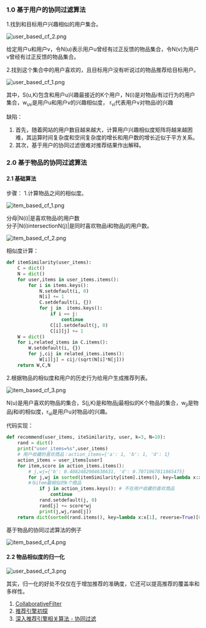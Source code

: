 ﻿### 1.0 基于用户的协同过滤算法
1.找到和目标用户兴趣相似的用户集合。

![user_based_cf_2.png](https://i.imgur.com/REOZtSV.png)

给定用户u和用户v，令N(u)表示用户u曾经有过正反馈的物品集合，令N(v)为用户v曾经有过正反馈的物品集合。

2.找到这个集合中的用户喜欢的，且目标用户没有听说过的物品推荐给目标用户。

![user_based_cf_1.png](https://i.imgur.com/gN81NJ9.png)

其中，S(u,K)包含和用户u兴趣最接近的K个用户，N(i)是对物品i有过行为的用户集合，w<sub>uv</sub>是用户u和用户v的兴趣相似度， r<sub>vi</sub>代表用户v对物品i的兴趣

缺陷：
1. 首先，随着网站的用户数目越来越大，计算用户兴趣相似度矩阵将越来越困难，其运算时间复杂度和空间复杂度的增长和用户数的增长近似于平方关系。
2. 其次，基于用户的协同过滤很难对推荐结果作出解释。

### 2.0 基于物品的协同过滤算法
#### 2.1 基础算法
步骤：
1.计算物品之间的相似度。

![item_based_cf_1.png](https://i.imgur.com/MxeZRUT.png)

分母|N(i)|是喜欢物品i的用户数</br>
分子|N(i)intersectionN(j)|是同时喜欢物品i和物品j的用户数。

![item_based_cf_2.png](https://i.imgur.com/UvPeWQn.png)

相似度计算：

```python
def itemSimilarity(user_items):
    C = dict()
    N = dict()
    for user,items in user_items.items():
        for i in items.keys():
            N.setdefault(i, 0)
            N[i] += 1
            C.setdefault(i, {})
            for j in  items.keys():
                if i == j:
                    continue
                C[i].setdefault(j, 0)
                C[i][j] += 1
    W = dict()
    for i,related_items in C.items():
        W.setdefault(i, {})
        for j,cij in related_items.items():
            W[i][j] = cij/(sqrt(N[i]*N[j]))
    return W,C,N
```

2.根据物品的相似度和用户的历史行为给用户生成推荐列表。

![item_based_cf_3.png](https://i.imgur.com/mUHcCOG.png)

N(u)是用户喜欢的物品的集合，S(j,K)是和物品j最相似的K个物品的集合，w<sub>ji</sub>是物品j和i的相似度，r<sub>ui</sub>是用户u对物品i的兴趣。

代码实现：

```python
def recommend(user_items, iteSimilarity, user, k=3, N=10):
    rand = dict()
    print("user_items=%s",user_items)
    # 用户收藏的喜欢商品：action_items={'a': 1, 'b': 1, 'd': 1}
    action_items = user_items[user]
    for item,score in action_items.items():
        # j,wj={'b': 0.4082482904638631, 'd': 0.7071067811865475}
        for j,wj in sorted(itemSimilarity[item].items(), key=lambda x:x[1], reverse=True)[0:k]:
        #与item最相似的k个商品
            if j in action_items.keys(): # 不在用户收藏的喜欢商品
                continue
            rand.setdefault(j, 0)
            rand[j] += score*wj
            print(j,wj,rand[j])
    return dict(sorted(rand.items(), key=lambda x:x[1], reverse=True)[0:N])
```

基于物品的协同过滤算法的例子

![item_based_cf_4.png](https://i.imgur.com/f0fs5ir.png)

#### 2.2 物品相似度的归一化
![user_based_cf_3.png](https://i.imgur.com/2M8srxk.png)

其实，归一化的好处不仅仅在于增加推荐的准确度，它还可以提高推荐的覆盖率和多样性。

1. [CollaborativeFilter](https://github.com/ScofieldShen/MLRep/tree/ce0ccdfb9939e70c183504ee4be59ccba235cb47/ML/CollaborativeFilter)
2. [推荐引擎初探](https://www.ibm.com/developerworks/cn/web/1103_zhaoct_recommstudy1/index.html)
3. [深入推荐引擎相关算法 - 协同过滤](https://www.ibm.com/developerworks/cn/web/1103_zhaoct_recommstudy2/index.html)